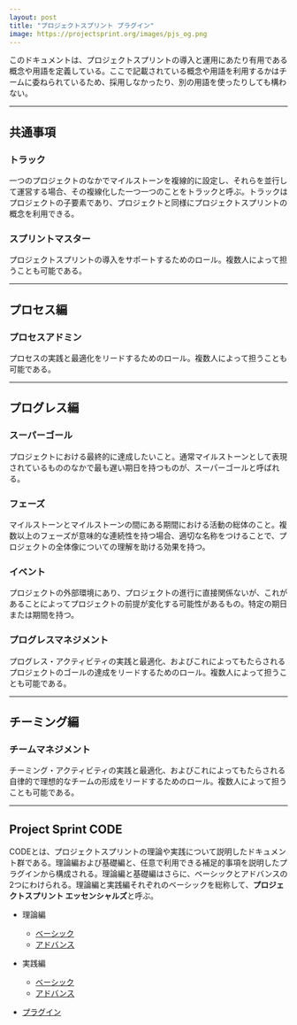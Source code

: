 ```yaml
---
layout: post
title: "プロジェクトスプリント プラグイン"
image: https://projectsprint.org/images/pjs_og.png
---
```


このドキュメントは、プロジェクトスプリントの導入と運用にあたり有用である概念や用語を定義している。ここで記載されている概念や用語を利用するかはチームに委ねられているため、採用しなかったり、別の用語を使ったりしても構わない。

---

## 共通事項

### トラック
一つのプロジェクトのなかでマイルストーンを複線的に設定し、それらを並行して運営する場合、その複線化した一つ一つのことをトラックと呼ぶ。トラックはプロジェクトの子要素であり、プロジェクトと同様にプロジェクトスプリントの概念を利用できる。

### スプリントマスター
プロジェクトスプリントの導入をサポートするためのロール。複数人によって担うことも可能である。

---
## プロセス編
### プロセスアドミン
プロセスの実践と最適化をリードするためのロール。複数人によって担うことも可能である。

---
## プログレス編
### スーパーゴール
プロジェクトにおける最終的に達成したいこと。通常マイルストーンとして表現されているもののなかで最も遅い期日を持つものが、スーパーゴールと呼ばれる。

### フェーズ
マイルストーンとマイルストーンの間にある期間における活動の総体のこと。複数以上のフェーズが意味的な連続性を持つ場合、適切な名称をつけることで、プロジェクトの全体像についての理解を助ける効果を持つ。

### イベント
プロジェクトの外部環境にあり、プロジェクトの進行に直接関係ないが、これがあることによってプロジェクトの前提が変化する可能性があるもの。特定の期日または期間を持つ。

### プログレスマネジメント
プログレス・アクティビティの実践と最適化、およびこれによってもたらされるプロジェクトのゴールの達成をリードするためのロール。複数人によって担うことも可能である。

---
## チーミング編
### チームマネジメント
チーミング・アクティビティの実践と最適化、およびこれによってもたらされる自律的で理想的なチームの形成をリードするためのロール。複数人によって担うことも可能である。

---

## Project Sprint CODE

CODEとは、プロジェクトスプリントの理論や実践について説明したドキュメント群である。理論編および基礎編と、任意で利用できる補足的事項を説明したプラグインから構成される。理論編と基礎編はさらに、ベーシックとアドバンスの2つにわけられる。理論編と実践編それぞれのベーシックを総称して、**プロジェクトスプリント エッセンシャルズ**と呼ぶ。

* 理論編
  - [ベーシック](../theory/basic.md)
  - [アドバンス](../theory/advance.md)

* 実践編
  - [ベーシック](../practice/basic.md)
  - [アドバンス](../practice/advance.md)

* [プラグイン](../plug-in/index.md)
